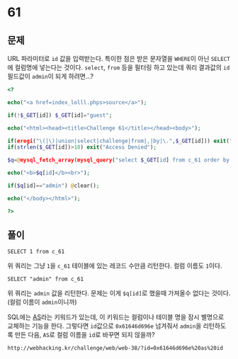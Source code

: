 # 61

## 문제

URL 파라미터로 `id` 값을 입력받는다. 특이한 점은 받은 문자열을 `WHERE`이 아닌 `SELECT`에 컬럼명에 넣는다는 것이다. `select`, `from` 등을 필터링 하고 있는데 쿼리 결과값의 `id` 필드값이 `admin`이 되게 하려면...?

```php
<?

echo("<a href=index_lolll.phps>source</a>");

if(!$_GET[id]) $_GET[id]="guest";

echo("<html><head><title>Challenge 61</title></head><body>");

if(eregi("\(|\)|union|select|challenge|from|,|by|\.",$_GET[id])) exit("Access Denied");
if(strlen($_GET[id])>18) exit("Access Denied");

$q=@mysql_fetch_array(mysql_query("select $_GET[id] from c_61 order by id desc limit 1"));

echo("<b>$q[id]</b><br>");

if($q[id]=="admin") @clear();

echo("</body></html>");

?>
```

## 풀이

`SELECT 1 from c_61`

위 쿼리는 그냥 `1`을 `c_61` 테이블에 있는 레코드 수만큼 리턴한다. 컬럼 이름도 `1`이다.

`SELECT "admin" from c_61`

위 쿼리는 `admin` 값을 리턴한다. 문제는 이게 `$q[id]`로 했을때 가져올수 없다는 것이다. (컬럼 이름이 `admin`이니까)

SQL에는 [AS](https://www.w3schools.com/sql/sql_ref_as.asp)라는 키워드가 있는데, 이 키워드는 컬럼이나 테이블 명을 잠시 별명으로 교체하는 기능을 한다. 그렇다면 `id`값으로 `0x61646d696e` 넘겨줘서 `admin`을 리턴하도록 만든 다음, `AS`로 컬럼 이름을 `id`로 바꾸면 되지 않을까?

```
http://webhacking.kr/challenge/web/web-38/?id=0x61646d696e%20as%20id
```